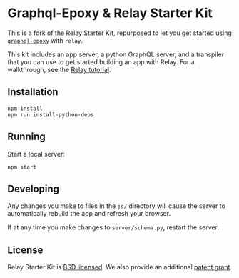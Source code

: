 # Graphql-Epoxy & Relay Starter Kit

This is a fork of the Relay Starter Kit, repurposed to let you get started using 
[`graphql-epoxy`](https://github.com/graphql-python/graphql-epoxy) with `relay`.

This kit includes an app server, a python GraphQL server, and a transpiler that you can use to get started building an app with Relay. 
For a walkthrough, see the [Relay tutorial](https://facebook.github.io/relay/docs/tutorial.html).

## Installation

```
npm install
npm run install-python-deps
```

## Running

Start a local server:

```
npm start
```

## Developing

Any changes you make to files in the `js/` directory will cause the server to
automatically rebuild the app and refresh your browser.

If at any time you make changes to `server/schema.py`, restart the server.

## License

Relay Starter Kit is [BSD licensed](./LICENSE). We also provide an additional [patent grant](./PATENTS).
